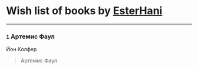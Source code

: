 # Wish list of books by [EsterHani](http://vk.com/id30558181)
---

### `1` Артемис Фаул
Йон Колфер
> Артемис Фаул

